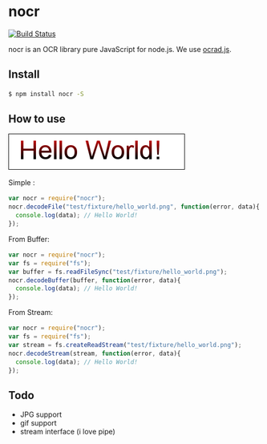 nocr
============

[![Build Status](https://travis-ci.org/zmatsh/OCR-NODEJS.svg?branch=master)](https://travis-ci.org/zmatsh/OCR-NODEJS)

nocr is an OCR library pure JavaScript for node.js.
We use [ocrad.js](https://github.com/antimatter15/ocrad.js/).

Install
---------

```bash
$ npm install nocr -S
```

How to use
---------

![image](test/fixture/hello_world.png)

Simple :

```javascript
var nocr = require("nocr");
nocr.decodeFile("test/fixture/hello_world.png", function(error, data){
  console.log(data); // Hello World!
});
```

From Buffer:

```javascript
var nocr = require("nocr");
var fs = require("fs");
var buffer = fs.readFileSync("test/fixture/hello_world.png");
nocr.decodeBuffer(buffer, function(error, data){
  console.log(data); // Hello World!
});
```

From Stream:

```javascript
var nocr = require("nocr");
var fs = require("fs");
var stream = fs.createReadStream("test/fixture/hello_world.png");
nocr.decodeStream(stream, function(error, data){
  console.log(data); // Hello World!
});
```

Todo
----------

- JPG support
- gif support
- stream interface (i love pipe)
